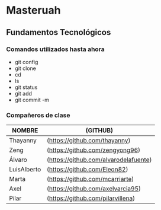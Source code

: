 # Masteruah

## Fundamentos Tecnológicos

### Comandos utilizados hasta ahora

- git config
- git clone
- cd
- ls
- git status
- git add
- git commit -m


### Compañeros de clase


|NOMBRE		|(GITHUB)				|
|---------------|---------------------------------------|
|Thayanny   	|(https://github.com/thayanny)		|
|Zeng		|(https://github.com/zengyong96)	|
|Álvaro		|(https://github.com/alvarodelafuente)  |
|LuisAlberto	|(https://github.com/Eleon82)		|
|Marta		|(https://github.com/mcarriarte)	|
|Axel		|(https://github.com/axelvarcia95)	|
|Pilar		|(https://github.com/pilarvillena)	|













